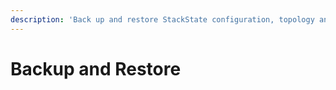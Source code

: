 ```yaml
---
description: 'Back up and restore StackState configuration, topology and telemetry data.'
---
```


# Backup and Restore

